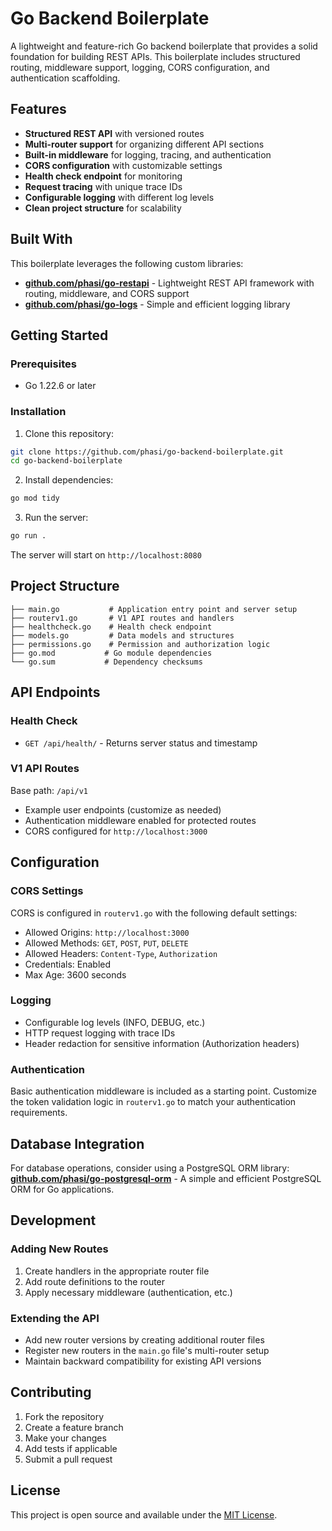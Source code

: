 # Go Backend Boilerplate

A lightweight and feature-rich Go backend boilerplate that provides a solid foundation for building REST APIs. This boilerplate includes structured routing, middleware support, logging, CORS configuration, and authentication scaffolding.

## Features

- **Structured REST API** with versioned routes
- **Multi-router support** for organizing different API sections
- **Built-in middleware** for logging, tracing, and authentication
- **CORS configuration** with customizable settings
- **Health check endpoint** for monitoring
- **Request tracing** with unique trace IDs
- **Configurable logging** with different log levels
- **Clean project structure** for scalability

## Built With

This boilerplate leverages the following custom libraries:

- **[github.com/phasi/go-restapi](https://github.com/phasi/go-restapi)** - Lightweight REST API framework with routing, middleware, and CORS support
- **[github.com/phasi/go-logs](https://github.com/phasi/go-logs)** - Simple and efficient logging library

## Getting Started

### Prerequisites

- Go 1.22.6 or later

### Installation

1. Clone this repository:

```bash
git clone https://github.com/phasi/go-backend-boilerplate.git
cd go-backend-boilerplate
```

2. Install dependencies:

```bash
go mod tidy
```

3. Run the server:

```bash
go run .
```

The server will start on `http://localhost:8080`

## Project Structure

```
├── main.go           # Application entry point and server setup
├── routerv1.go       # V1 API routes and handlers
├── healthcheck.go    # Health check endpoint
├── models.go         # Data models and structures
├── permissions.go    # Permission and authorization logic
├── go.mod           # Go module dependencies
└── go.sum           # Dependency checksums
```

## API Endpoints

### Health Check

- `GET /api/health/` - Returns server status and timestamp

### V1 API Routes

Base path: `/api/v1`

- Example user endpoints (customize as needed)
- Authentication middleware enabled for protected routes
- CORS configured for `http://localhost:3000`

## Configuration

### CORS Settings

CORS is configured in `routerv1.go` with the following default settings:

- Allowed Origins: `http://localhost:3000`
- Allowed Methods: `GET`, `POST`, `PUT`, `DELETE`
- Allowed Headers: `Content-Type`, `Authorization`
- Credentials: Enabled
- Max Age: 3600 seconds

### Logging

- Configurable log levels (INFO, DEBUG, etc.)
- HTTP request logging with trace IDs
- Header redaction for sensitive information (Authorization headers)

### Authentication

Basic authentication middleware is included as a starting point. Customize the token validation logic in `routerv1.go` to match your authentication requirements.

## Database Integration

For database operations, consider using a PostgreSQL ORM library:
**[github.com/phasi/go-postgresql-orm](https://github.com/phasi/go-postgresql-orm)** - A simple and efficient PostgreSQL ORM for Go applications.

## Development

### Adding New Routes

1. Create handlers in the appropriate router file
2. Add route definitions to the router
3. Apply necessary middleware (authentication, etc.)

### Extending the API

- Add new router versions by creating additional router files
- Register new routers in the `main.go` file's multi-router setup
- Maintain backward compatibility for existing API versions

## Contributing

1. Fork the repository
2. Create a feature branch
3. Make your changes
4. Add tests if applicable
5. Submit a pull request

## License

This project is open source and available under the [MIT License](LICENSE).
